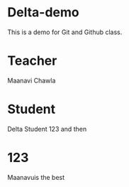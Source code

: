 # Delta-demo
This is a demo for Git and Github class.

# Teacher
Maanavi Chawla
# Student
Delta Student 123 and then

# 123
Maanavuis the best 